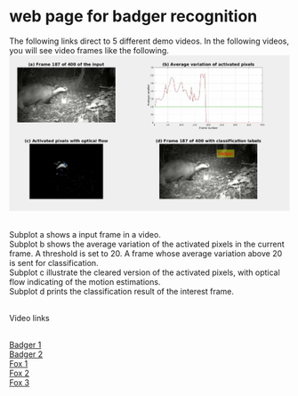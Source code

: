 # web page for badger recognition
The following links direct to 5 different demo videos. 
In the following videos, you will see video frames like the following. 
<br /> ![Screenshot](badger_profile_3.jpg)

<br /> Subplot a shows a input frame in a video.
<br /> Subplot b shows the average variation of the activated pixels in the current frame. A threshold is set to 20. A frame whose average variation above 20 is sent for classification. 
<br />  Subplot c  illustrate the cleared version of the activated pixels, with optical flow indicating of the motion estimations. <br />  Subplot d  prints the classification result of the interest frame. 


<br /> Video links

<br /> [Badger 1](https://youtu.be/u4Bp4VyX5bA) 
<br /> [Badger 2](https://youtu.be/1uvLCCjuAlE)
<br /> [Fox 1](https://youtu.be/Q4pnmVJwLCU)
<br /> [Fox 2](https://youtu.be/zFn8KsnWr9Q)
<br /> [Fox 3](https://youtu.be/HGgAdevcbB4)

